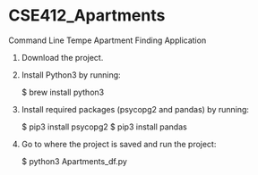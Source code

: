 # CSE412_Apartments
Command Line Tempe Apartment Finding Application

1. Download the project.
2. Install Python3 by running:
	
	$ brew install python3
3. Install required packages (psycopg2 and pandas) by running:
	
	$ pip3 install psycopg2
	$ pip3 install pandas
4. Go to where the project is saved and run the project:
	
	$ python3 Apartments_df.py
